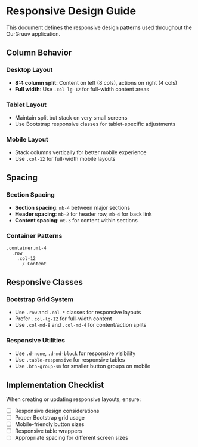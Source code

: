 # Responsive Design Guide

This document defines the responsive design patterns used throughout the OurGruuv application.

## Column Behavior

### Desktop Layout
- **8:4 column split**: Content on left (8 cols), actions on right (4 cols)
- **Full width**: Use `.col-lg-12` for full-width content areas

### Tablet Layout
- Maintain split but stack on very small screens
- Use Bootstrap responsive classes for tablet-specific adjustments

### Mobile Layout
- Stack columns vertically for better mobile experience
- Use `.col-12` for full-width mobile layouts

## Spacing

### Section Spacing
- **Section spacing**: `mb-4` between major sections
- **Header spacing**: `mb-2` for header row, `mb-4` for back link
- **Content spacing**: `mt-3` for content within sections

### Container Patterns
```haml
.container.mt-4
  .row
    .col-12
      / Content
```

## Responsive Classes

### Bootstrap Grid System
- Use `.row` and `.col-*` classes for responsive layouts
- Prefer `.col-lg-12` for full-width content
- Use `.col-md-8` and `.col-md-4` for content/action splits

### Responsive Utilities
- Use `.d-none`, `.d-md-block` for responsive visibility
- Use `.table-responsive` for responsive tables
- Use `.btn-group-sm` for smaller button groups on mobile

## Implementation Checklist

When creating or updating responsive layouts, ensure:
- [ ] Responsive design considerations
- [ ] Proper Bootstrap grid usage
- [ ] Mobile-friendly button sizes
- [ ] Responsive table wrappers
- [ ] Appropriate spacing for different screen sizes
